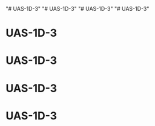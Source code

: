 "# UAS-1D-3" 
"# UAS-1D-3" 
"# UAS-1D-3" 
"# UAS-1D-3" 
# UAS-1D-3
# UAS-1D-3
# UAS-1D-3
# UAS-1D-3
